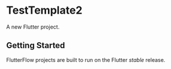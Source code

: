 # TestTemplate2

A new Flutter project.

## Getting Started

FlutterFlow projects are built to run on the Flutter _stable_ release.
